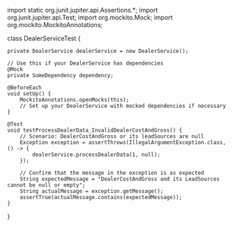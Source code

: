 import static org.junit.jupiter.api.Assertions.*;
import org.junit.jupiter.api.Test;
import org.mockito.Mock;
import org.mockito.MockitoAnnotations;

class DealerServiceTest {

    private DealerService dealerService = new DealerService();

    // Use this if your DealerService has dependencies
    @Mock
    private SomeDependency dependency;

    @BeforeEach
    void setUp() {
        MockitoAnnotations.openMocks(this);
        // Set up your DealerService with mocked dependencies if necessary
    }

    @Test
    void testProcessDealerData_InvalidDealerCostAndGross() {
        // Scenario: DealerCostAndGross or its leadSources are null
        Exception exception = assertThrows(IllegalArgumentException.class, () -> {
            dealerService.processDealerData(1, null);
        });

        // Confirm that the message in the exception is as expected
        String expectedMessage = "DealerCostAndGross and its LeadSources cannot be null or empty";
        String actualMessage = exception.getMessage();
        assertTrue(actualMessage.contains(expectedMessage));
    }
}
